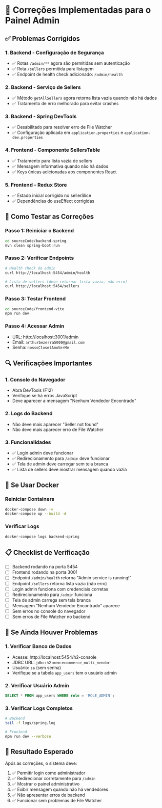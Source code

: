 # 🔧 Correções Implementadas para o Painel Admin

## ✅ Problemas Corrigidos

### 1. **Backend - Configuração de Segurança**

- ✅ Rotas `/admin/**` agora são permitidas sem autenticação
- ✅ Rota `/sellers` permitida para listagem
- ✅ Endpoint de health check adicionado: `/admin/health`

### 2. **Backend - Serviço de Sellers**

- ✅ Método `getAllSellers` agora retorna lista vazia quando não há dados
- ✅ Tratamento de erro melhorado para evitar crashes

### 3. **Backend - Spring DevTools**

- ✅ Desabilitado para resolver erro de File Watcher
- ✅ Configuração aplicada em `application.properties` e `application-dev.properties`

### 4. **Frontend - Componente SellersTable**

- ✅ Tratamento para lista vazia de sellers
- ✅ Mensagem informativa quando não há dados
- ✅ Keys únicas adicionadas aos componentes React

### 5. **Frontend - Redux Store**

- ✅ Estado inicial corrigido no sellerSlice
- ✅ Dependências do useEffect corrigidas

## 🚀 Como Testar as Correções

### **Passo 1: Reiniciar o Backend**

```bash
cd sourceCode/backend-spring
mvn clean spring-boot:run
```

### **Passo 2: Verificar Endpoints**

```bash
# Health check do admin
curl http://localhost:5454/admin/health

# Lista de sellers (deve retornar lista vazia, não erro)
curl http://localhost:5454/sellers
```

### **Passo 3: Testar Frontend**

```bash
cd sourceCode/frontend-vite
npm run dev
```

### **Passo 4: Acessar Admin**

- URL: http://localhost:3001/admin
- Email: `arthurbezerra5000@gmail.com`
- Senha: `nossoClosetAmoVerMe`

## 🔍 Verificações Importantes

### **1. Console do Navegador**

- Abra DevTools (F12)
- Verifique se há erros JavaScript
- Deve aparecer a mensagem "Nenhum Vendedor Encontrado"

### **2. Logs do Backend**

- Não deve mais aparecer "Seller not found"
- Não deve mais aparecer erro de File Watcher

### **3. Funcionalidades**

- ✅ Login admin deve funcionar
- ✅ Redirecionamento para `/admin` deve funcionar
- ✅ Tela de admin deve carregar sem tela branca
- ✅ Lista de sellers deve mostrar mensagem quando vazia

## 🐳 Se Usar Docker

### **Reiniciar Containers**

```bash
docker-compose down -v
docker-compose up --build -d
```

### **Verificar Logs**

```bash
docker-compose logs backend-spring
```

## 📋 Checklist de Verificação

- [ ] Backend rodando na porta 5454
- [ ] Frontend rodando na porta 3001
- [ ] Endpoint `/admin/health` retorna "Admin service is running!"
- [ ] Endpoint `/sellers` retorna lista vazia (não erro)
- [ ] Login admin funciona com credenciais corretas
- [ ] Redirecionamento para `/admin` funciona
- [ ] Tela de admin carrega sem tela branca
- [ ] Mensagem "Nenhum Vendedor Encontrado" aparece
- [ ] Sem erros no console do navegador
- [ ] Sem erros de File Watcher no backend

## 🚨 Se Ainda Houver Problemas

### **1. Verificar Banco de Dados**

- Acesse: http://localhost:5454/h2-console
- JDBC URL: `jdbc:h2:mem:ecommerce_multi_vendor`
- Usuário: `sa` (sem senha)
- Verifique se a tabela `app_users` tem o usuário admin

### **2. Verificar Usuário Admin**

```sql
SELECT * FROM app_users WHERE role = 'ROLE_ADMIN';
```

### **3. Verificar Logs Completos**

```bash
# Backend
tail -f logs/spring.log

# Frontend
npm run dev --verbose
```

## 🎯 Resultado Esperado

Após as correções, o sistema deve:

1. ✅ Permitir login como administrador
2. ✅ Redirecionar corretamente para `/admin`
3. ✅ Mostrar o painel administrativo
4. ✅ Exibir mensagem quando não há vendedores
5. ✅ Não apresentar erros de backend
6. ✅ Funcionar sem problemas de File Watcher




